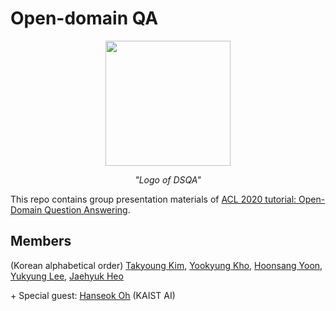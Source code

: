 # Open-domain QA
<p align="center"><img src="https://user-images.githubusercontent.com/38049006/151082971-28a58e31-4497-48af-8132-64c37164779b.png"  width="200" height="200"></p>
<p align="center"><i>"Logo of DSQA"</i></p>

This repo contains group presentation materials of [ACL 2020 tutorial: Open-Domain Question Answering](https://github.com/danqi/acl2020-openqa-tutorial).


## Members
(Korean alphabetical order) [Takyoung Kim](https://github.com/youngerous), [Yookyung Kho](https://github.com/yookyungkho), [Hoonsang Yoon](https://github.com/Hoonst), [Yukyung Lee](https://github.com/yukyunglee), [Jaehyuk Heo](https://github.com/TooTouch)

\+ Special guest: [Hanseok Oh](https://github.com/hanseokOh) (KAIST AI)
